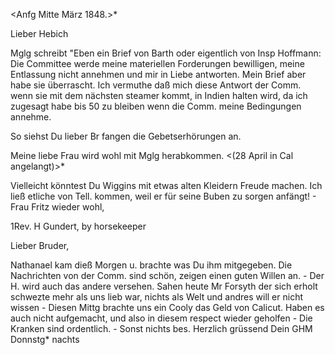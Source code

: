  <Anfg Mitte März 1848.>*

Lieber Hebich

Mglg schreibt "Eben ein Brief von Barth oder eigentlich von Insp Hoffmann: Die Committee werde meine materiellen Forderungen bewilligen, meine Entlassung nicht annehmen und mir in Liebe antworten. Mein Brief aber habe sie überrascht. Ich vermuthe daß mich diese Antwort der Comm. wenn sie mit dem nächsten steamer kommt, in Indien halten wird, da ich zugesagt habe bis 50 zu bleiben wenn die Comm. meine Bedingungen annehme.

So siehst Du lieber Br fangen die Gebetserhörungen an.

Meine liebe Frau wird wohl mit Mglg herabkommen. <(28 April in Cal angelangt)>*

Vielleicht könntest Du Wiggins mit etwas alten Kleidern Freude machen. Ich ließ etliche von Tell. kommen, weil er für seine Buben zu sorgen anfängt! - Frau Fritz wieder wohl,


1Rev. H Gundert, by horsekeeper

Lieber Bruder,

Nathanael kam dieß Morgen u. brachte was Du ihm mitgegeben. Die Nachrichten von der Comm. sind schön, zeigen einen guten Willen an. - Der H. wird auch das andere versehen. Sahen heute Mr Forsyth der sich erholt schwezte mehr als uns lieb war, nichts als Welt und andres will er nicht wissen - 
Diesen Mittg brachte uns ein Cooly das Geld von Calicut. Haben es auch nicht aufgemacht, und also in diesem respect wieder geholfen - 
Die Kranken sind ordentlich. -
Sonst nichts bes.
 Herzlich grüssend
 Dein GHM
Donnstg* nachts

